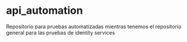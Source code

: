 # api_automation
Repositorio para pruebas automatizadas mientras tenemos el repositorio general para las pruebas de identity services
